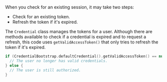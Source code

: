 When you check for an existing session, it may take two steps:

- Check for an existing token.
- Refresh the token if it's expired.

The `Credential` class manages the tokens for a user. Although there are methods available to check if a credential is expired and to request a refresh, this code uses `getValidAccessToken()` that only tries to refresh the token if it's expired.

 ```kotlin
 if (CredentialBootstrap.defaultCredential().getValidAccessToken() == null) {
   // The user no longer has valid credentials.
 } else {
   // The user is still authorized.
 }
 ```
